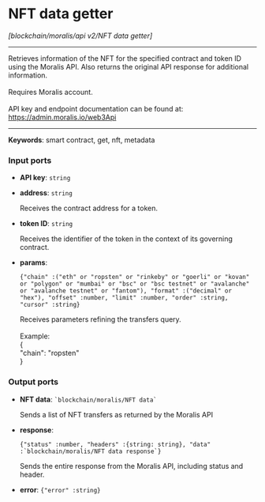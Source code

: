 # NFT data getter

_[blockchain/moralis/api v2/NFT data getter]_

---

Retrieves information of the NFT for the specified contract and token ID using the Moralis API. Also returns the original API response for additional information.<br>
<br>
Requires Moralis account.<br>
<br>
API key and endpoint documentation can be found at:<br>
https://admin.moralis.io/web3Api<br>

---

__Keywords__: smart contract, get, nft, metadata

### Input ports

* __API key__: ` string `


* __address__: ` string `

    Receives the contract address for a token.<br>


* __token ID__: ` string `

    Receives the identifier of the token in the context of its governing contract.<br>


* __params__: 
    ```
    {"chain" :("eth" or "ropsten" or "rinkeby" or "goerli" or "kovan" or "polygon" or "mumbai" or "bsc" or "bsc testnet" or "avalanche" or "avalanche testnet" or "fantom"), "format" :("decimal" or "hex"), "offset" :number, "limit" :number, "order" :string, "cursor" :string}
    ```

    Receives parameters refining the transfers query.<br>
    <br>
    Example:<br>
    {<br>
      "chain": "ropsten"<br>
    }<br>

### Output ports

* __NFT data__: `` `blockchain/moralis/NFT data` ``

    Sends a list of NFT transfers as returned by the Moralis API<br>


* __response__: 
    ```
    {"status" :number, "headers" :{string: string}, "data" :`blockchain/moralis/NFT data response`}
    ```

    Sends the entire response from the Moralis API, including status and header.<br>


* __error__: ` {"error" :string} `

